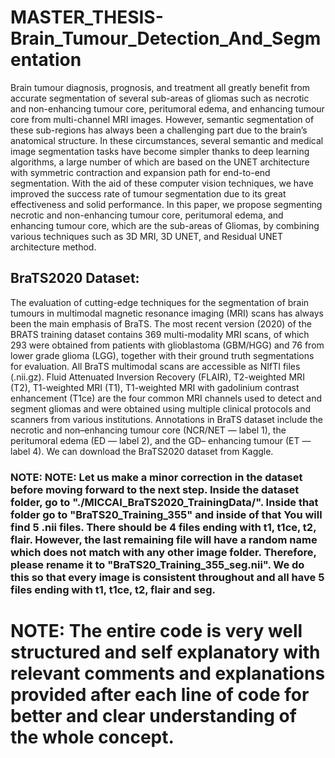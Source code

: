 # MASTER_THESIS-Brain_Tumour_Detection_And_Segmentation

Brain tumour diagnosis, prognosis, and treatment all greatly benefit from accurate segmentation of several sub-areas of gliomas such as necrotic and non-enhancing tumour core, peritumoral edema, and enhancing tumour core from multi-channel MRI images. However, semantic segmentation of these sub-regions has always been a challenging part due to the brain’s anatomical structure.
In these circumstances, several semantic and medical image segmentation tasks have become simpler thanks to deep learning algorithms, a large number of which are based on the UNET architecture with symmetric contraction and expansion path for end-to-end segmentation. With the aid of these computer vision techniques, we have improved the success rate of tumour segmentation due to its great effectiveness and solid performance.
In this paper, we propose segmenting necrotic and non-enhancing tumour core, peritumoral edema, and enhancing tumour core, which are the sub-areas of Gliomas, by combining various techniques such as 3D MRI, 3D UNET, and Residual UNET architecture method.

## BraTS2020 Dataset:

The evaluation of cutting-edge techniques for the segmentation of brain tumours in multimodal magnetic resonance imaging (MRI) scans has always been the main emphasis of BraTS. The most recent version (2020) of the BRATS training dataset contains 369 multi-modality MRI scans, of which 293 were obtained from patients with glioblastoma (GBM/HGG) and 76 from lower grade glioma (LGG), together with their ground truth segmentations for evaluation. 
All BraTS multimodal scans are accessible as NIfTI files (.nii.gz). Fluid Attenuated Inversion Recovery (FLAIR), T2-weighted MRI (T2), T1-weighted MRI (T1), T1-weighted MRI with gadolinium contrast enhancement (T1ce) are the four common MRI channels used to detect and segment gliomas and were obtained using multiple clinical protocols and scanners from various institutions. Annotations in BraTS dataset include the necrotic and non–enhancing tumour core (NCR/NET — label 1), the peritumoral edema (ED — label 2), and the GD– enhancing tumour (ET — label 4).
We can download the BraTS2020 dataset from Kaggle.

### NOTE: NOTE: Let us make a minor correction in the dataset before moving forward to the next step. Inside the dataset folder, go to "./MICCAI_BraTS2020_TrainingData/". Inside that folder go to "BraTS20_Training_355" and inside of that You will find 5 .nii files. There should be 4 files ending with t1, t1ce, t2, flair. However, the last remaining file will have a random name which does not match with any other image folder. Therefore, please rename it to "BraTS20_Training_355_seg.nii". We do this so that every image is consistent throughout and all have 5 files ending with t1, t1ce, t2, flair and seg.


# NOTE: The entire code is very well structured and self explanatory with relevant comments and explanations provided after each line of code for better and clear understanding of the whole concept.
